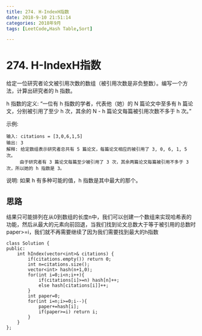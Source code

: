 ```yaml
---
title: 274. H-IndexH指数
date: 2018-9-10 21:51:14 
categories: 2018年9月
tags: [LeetCode,Hash Table,Sort]

---
```

# 274. H-IndexH指数

给定一位研究者论文被引用次数的数组（被引用次数是非负整数）。编写一个方法，计算出研究者的 h 指数。

h 指数的定义: “一位有 h 指数的学者，代表他（她）的 N 篇论文中至多有 h 篇论文，分别被引用了至少 h 次，其余的 N - h 篇论文每篇被引用次数不多于 h 次。”


<!-- more -->



示例:
	
	输入: citations = [3,0,6,1,5]
	输出: 3 
	解释: 给定数组表示研究者总共有 5 篇论文，每篇论文相应的被引用了 3, 0, 6, 1, 5 次。
	     由于研究者有 3 篇论文每篇至少被引用了 3 次，其余两篇论文每篇被引用不多于 3 次，所以她的 h 指数是 3。
说明: 如果 h 有多种可能的值，h 指数是其中最大的那个。

## 思路
结果只可能排列在从0到数组的长度n中，我们可以创建一个数组来实现哈希表的功能，然后从最大的元素向前回退，当我们找到论文总数大于等于被引用的总数时paper>=i，我们就不再需要继续了因为我们需要找到最大的h指数
	
	class Solution {
	public:
	    int hIndex(vector<int>& citations) {
	        if(citations.empty()) return 0;
	        int n=citations.size();
	        vector<int> hash(n+1,0);
	        for(int i=0;i<n;i++){
	            if(citations[i]>=n) hash[n]++;
	            else hash[citations[i]]++;
	        }
	        int paper=0;
	        for(int i=n;i>=0;i--){
	            paper+=hash[i];
	            if(paper>=i) return i;
	        }
	    }
	};